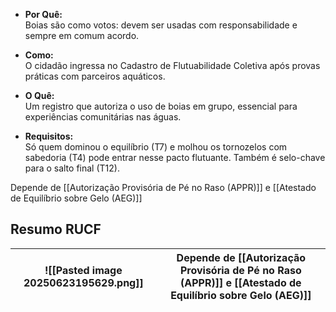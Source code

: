 - **Por Quê:**  
    Boias são como votos: devem ser usadas com responsabilidade e sempre em comum acordo.
    
- **Como:**  
    O cidadão ingressa no Cadastro de Flutuabilidade Coletiva após provas práticas com parceiros aquáticos.
    
- **O Quê:**  
    Um registro que autoriza o uso de boias em grupo, essencial para experiências comunitárias nas águas.
    
- **Requisitos:**  
    Só quem dominou o equilíbrio (T7) e molhou os tornozelos com sabedoria (T4) pode entrar nesse pacto flutuante. Também é selo-chave para o salto final (T12).

Depende de [[Autorização Provisória de Pé no Raso (APPR)]] e [[Atestado de Equilíbrio sobre Gelo (AEG)]]


## Resumo RUCF

| ![[Pasted image 20250623195629.png]] | Depende de [[Autorização Provisória de Pé no Raso (APPR)]] e [[Atestado de Equilíbrio sobre Gelo (AEG)]] |
| ------------------------------------ | -------------------------------------------------------------------------------------------------------- |

